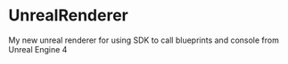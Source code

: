 # UnrealRenderer
My new unreal renderer for using SDK to call blueprints and console from Unreal Engine 4
